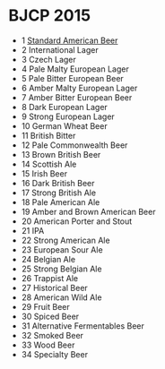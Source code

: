 # BJCP 2015

* 1 [Standard American Beer](1.md)
* 2 International Lager
* 3 Czech Lager
* 4 Pale Malty European Lager
* 5 Pale Bitter European Beer
* 6 Amber Malty European Lager
* 7 Amber Bitter European Beer
* 8 Dark European Lager
* 9 Strong European Lager
* 10 German Wheat Beer
* 11 British Bitter
* 12 Pale Commonwealth Beer
* 13 Brown British Beer
* 14 Scottish Ale
* 15 Irish Beer
* 16 Dark British Beer
* 17 Strong British Ale
* 18 Pale American Ale
* 19 Amber and Brown American Beer
* 20 American Porter and Stout
* 21 IPA
* 22 Strong American Ale
* 23 European Sour Ale
* 24 Belgian Ale
* 25 Strong Belgian Ale
* 26 Trappist Ale
* 27 Historical Beer
* 28 American Wild Ale
* 29 Fruit Beer
* 30 Spiced Beer
* 31 Alternative Fermentables Beer
* 32 Smoked Beer
* 33 Wood Beer
* 34 Specialty Beer

